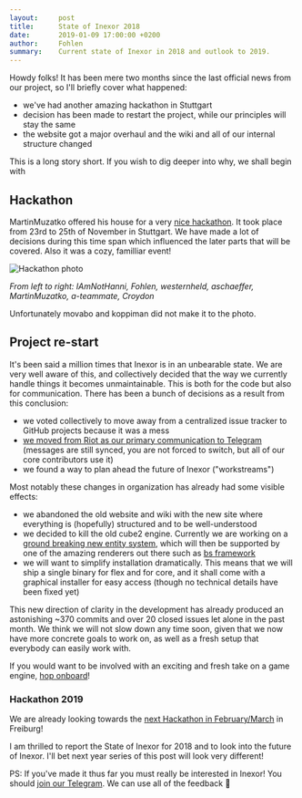 ```yaml
---
layout:     post
title:      State of Inexor 2018
date:       2019-01-09 17:00:00 +0200
author:     Fohlen
summary:    Current state of Inexor in 2018 and outlook to 2019.
---
```


Howdy folks! It has been mere two months since the last official news from our project, so I'll briefly cover what happened:

- we've had another amazing hackathon in Stuttgart
- decision has been made to restart the project, while our principles will stay the same
- the website got a major overhaul and the wiki and all of our internal structure changed

This is a long story short. If you wish to dig deeper into why, we shall begin with

## Hackathon

MartinMuzatko offered his house for a very [nice hackathon](https://github.com/inexorgame/inexor-core/issues/608). It took place from 23rd to 25th of November in Stuttgart. We have made a lot of decisions during this time span which influenced the later parts that will be covered. Also it was a cozy, familliar event!

![Hackathon photo](https://user-images.githubusercontent.com/3730888/51029227-07b39c80-1596-11e9-8951-6b8f3fc72b6a.jpg "Hackathon 2018")

_From left to right: IAmNotHanni, Fohlen, westernheld, aschaeffer, MartinMuzatko, a-teammate, Croydon_

Unfortunately movabo and koppiman did not make it to the photo.

## Project re-start

It's been said a million times that Inexor is in an unbearable state. We are very well aware of this, and collectively decided that the way we currently handle things it becomes unmaintainable. This is both for the code but also for communication. There has been a bunch of decisions as a result from this conclusion:

- we voted collectively to move away from a centralized issue tracker to GitHub projects because it was a mess
- [we moved from Riot as our primary communication to Telegram](https://inexor.org/wiki/Get-Involved.html) (messages are still synced, you are not forced to switch, but all of our core contributors use it)
- we found a way to plan ahead the future of Inexor ("workstreams")

Most notably these changes in organization has already had some visible effects:

- we abandoned the old website and wiki with the new site where everything is (hopefully) structured and to be well-understood
- we decided to kill the old cube2 engine. Currently we are working on a [ground breaking new entity system](https://github.com/inexorgame/entity-system), which will then be supported by one of the amazing renderers out there such as [bs framework](https://www.bsframework.io/)
- we will want to simplify installation dramatically. This means that we will ship a single binary for flex and for core, and it shall come with a graphical installer for easy access (though no technical details have been fixed yet)

This new direction of clarity in the development has already produced an astonishing ~370 commits and over 20 closed issues let alone in the past month. We think we will not slow down any time soon, given that we now have more concrete goals to work on, as well as a fresh setup that everybody can easily work with.

If you would want to be involved with an exciting and fresh take on a game engine, [hop onboard](https://inexor.org/wiki/Get-Involved.html)!

### Hackathon 2019

We are already looking towards the [next Hackathon in February/March](https://github.com/inexorgame/meta/issues/1) in Freiburg!

I am thrilled to report the State of Inexor for 2018 and to look into the future of Inexor. I'll bet next year series of this post will look very different!

PS: If you've made it thus far you must really be interested in Inexor! You should [join our Telegram](https://t.me/inexor). We can use all of the feedback :8ball: 

